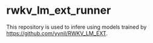 # rwkv_lm_ext_runner

This repository is used to infere using models trained by https://github.com/yynil/RWKV_LM_EXT. 

